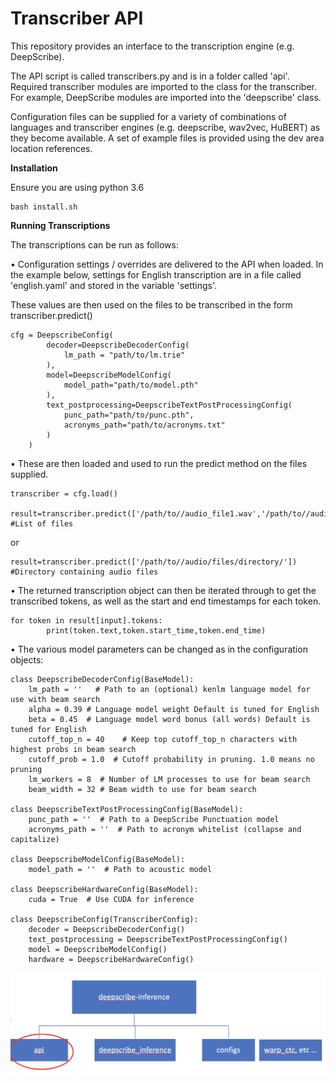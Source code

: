 # Transcriber API

This repository provides an interface to the transcription engine (e.g. DeepScribe).

The API script is called transcribers.py and is in a folder called 'api'. Required transcriber modules are imported to the class for the transcriber. For example, DeepScribe modules are imported into the 'deepscribe' class.

Configuration files can be supplied for a variety of combinations of languages and transcriber engines (e.g. deepscribe, wav2vec, HuBERT) as they become available. A set of example files is provided using the dev area location references.

**Installation**

Ensure you are using python 3.6

    bash install.sh


**Running Transcriptions**

The transcriptions can be run as follows:


•	Configuration settings / overrides are delivered to the API when loaded. 
In the example below, settings for English transcription are in a file called 'english.yaml' and stored in the variable 'settings'.


These values are then used on the files to be transcribed in the form transcriber.predict()

	cfg = DeepscribeConfig(
            decoder=DeepscribeDecoderConfig(
                lm_path = "path/to/lm.trie"
            ),
            model=DeepscribeModelConfig(
                model_path="path/to/model.pth"
            ),
            text_postprocessing=DeepscribeTextPostProcessingConfig(
                punc_path="path/to/punc.pth",
                acronyms_path="path/to/acronyms.txt"
            )
        )


        
	
	

•	These are then loaded and used to run the predict method on the files supplied.

	transcriber = cfg.load()

	result=transcriber.predict(['/path/to//audio_file1.wav','/path/to//audio_file1.wav'])  #List of files

or
	
	result=transcriber.predict(['/path/to//audio/files/directory/'])  #Directory containing audio files

•   The returned transcription object can then be iterated through to get the transcribed tokens, as well as the start and end timestamps for each token.

    for token in result[input].tokens:
            print(token.text,token.start_time,token.end_time)

•	The various model parameters can be changed as in the configuration objects:

	
	class DeepscribeDecoderConfig(BaseModel):
        lm_path = ''   # Path to an (optional) kenlm language model for use with beam search
        alpha = 0.39 # Language model weight Default is tuned for English
        beta = 0.45  # Language model word bonus (all words) Default is tuned for English
        cutoff_top_n = 40    # Keep top cutoff_top_n characters with highest probs in beam search
        cutoff_prob = 1.0  # Cutoff probability in pruning. 1.0 means no pruning
        lm_workers = 8  # Number of LM processes to use for beam search
        beam_width = 32 # Beam width to use for beam search

    class DeepscribeTextPostProcessingConfig(BaseModel):
        punc_path = ''  # Path to a DeepScribe Punctuation model
        acronyms_path = ''  # Path to acronym whitelist (collapse and capitalize)

    class DeepscribeModelConfig(BaseModel):
        model_path = ''  # Path to acoustic model

    class DeepscribeHardwareConfig(BaseModel):
        cuda = True  # Use CUDA for inference

    class DeepscribeConfig(TranscriberConfig):
        decoder = DeepscribeDecoderConfig()
        text_postprocessing = DeepscribeTextPostProcessingConfig()
        model = DeepscribeModelConfig()
        hardware = DeepscribeHardwareConfig()


![image info](./images/api_location.png)

